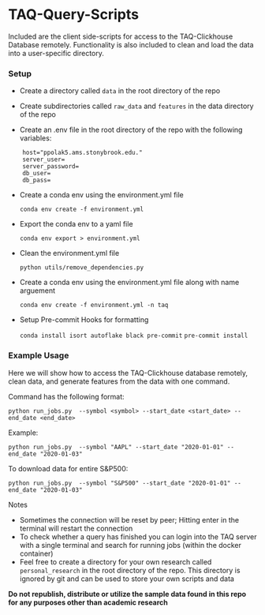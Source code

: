 # TAQ-Query-Scripts
Included are the client side-scripts for access to the TAQ-Clickhouse Database remotely. Functionality is also included to clean and load the data into a user-specific directory.

### Setup

- Create a directory called `data` in the root directory of the repo

- Create subdirectories called `raw_data` and `features` in the data directory of the repo

- Create an .env file in the root directory of the repo with the following variables:

```
    host="ppolak5.ams.stonybrook.edu."
    server_user= 
    server_password= 
    db_user= 
    db_pass=
```

- Create a conda env using the environment.yml file

    `conda env create -f environment.yml`

- Export the conda env to a yaml file

    `conda env export > environment.yml`

- Clean the environment.yml file

    `python utils/remove_dependencies.py`

- Create a conda env using the environment.yml file along with name arguement

    `conda env create -f environment.yml -n taq`

- Setup Pre-commit Hooks for formatting

    `conda install isort autoflake black pre-commit`
    `pre-commit install`

### Example Usage

Here we will show how to access the TAQ-Clickhouse database remotely, clean data, and generate features from the data with one command.

Command has the following format:

`python run_jobs.py  --symbol <symbol> --start_date <start_date> --end_date <end_date>`

Example:

```python run_jobs.py  --symbol "AAPL" --start_date "2020-01-01" --end_date "2020-01-03"```

To download data for entire S&P500:

```python run_jobs.py  --symbol "S&P500" --start_date "2020-01-01" --end_date "2020-01-03"```

Notes
- Sometimes the connection will be reset by peer; Hitting enter in the terminal will restart the connection
- To check whether a query has finished you can login into the TAQ server with a single terminal and search for running jobs (within the docker container)
- Feel free to create a directory for your own research called `personal_research` in the root directory of the repo. This directory is ignored by git and can be used to store your own scripts and data
        
**Do not republish, distribute or utilize the sample data found in this repo for any purposes other than academic research**
